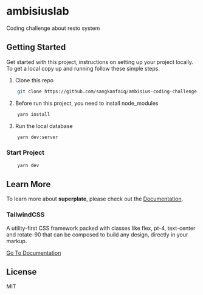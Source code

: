 # ambisiuslab

Coding challenge about resto system

## Getting Started

Get started with this project, instructions on setting up your project locally.
To get a local copy up and running follow these simple steps.


1. Clone this repo
```bash
    git clone https://github.com/sangkanfaiq/ambisius-coding-challenge.git
```

2. Before run this project, you need to install node_modules
```bash
    yarn install
```

3. Run the local database
```bash
    yarn dev:server
```

### Start Project
```bash
    yarn dev
```

## Learn More

To learn more about **superplate**, please check out the [Documentation](https://github.com/pankod/superplate).

### **TailwindCSS**

A utility-first CSS framework packed with classes like flex, pt-4, text-center and rotate-90 that can be composed to build any design, directly in your markup.

[Go To Documentation](https://tailwindcss.com/docs)

## License

MIT
